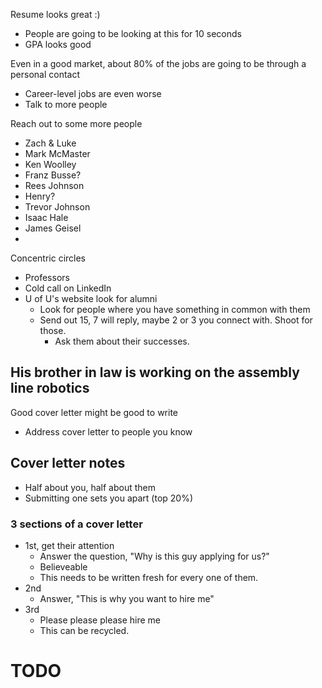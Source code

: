 Resume looks great :)
- People are going to be looking at this for 10 seconds
- GPA looks good

Even in a good market, about 80% of the jobs are going to be through a personal contact
- Career-level jobs are even worse
- Talk to more people

Reach out to some more people
- Zach & Luke
- Mark McMaster
- Ken Woolley
- Franz Busse?
- Rees Johnson
- Henry?
- Trevor Johnson
- Isaac Hale
- James Geisel
- 

Concentric circles
- Professors
- Cold call on LinkedIn
- U of U's website look for alumni
	- Look for people where you have something in common with them
	- Send out 15, 7 will reply, maybe 2 or 3 you connect with. Shoot for those.
		- Ask them about their successes.

His brother in law is working on the assembly line robotics 
- 

Good cover letter might be good to write
- Address cover letter to people you know


## Cover letter notes
- Half about you, half about them
- Submitting one sets you apart (top 20%)
### 3 sections of a cover letter
- 1st, get their attention
	- Answer the question, "Why is this guy applying for us?"
	- Believeable
	- This needs to be written fresh for every one of them. 
- 2nd
	- Answer, "This is why you want to hire me"
- 3rd
	- Please please please hire me
	- This can be recycled.

# TODO
